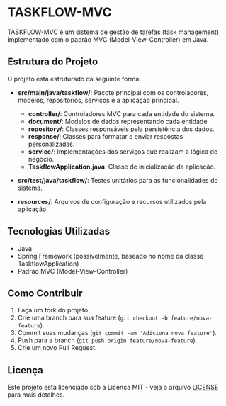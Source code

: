 # TASKFLOW-MVC

TASKFLOW-MVC é um sistema de gestão de tarefas (task management) implementado com o padrão MVC (Model-View-Controller)
em Java.

## Estrutura do Projeto

O projeto está estruturado da seguinte forma:

- **src/main/java/taskflow/**: Pacote principal com os controladores, modelos, repositórios, serviços e a aplicação
  principal.
    - **controller/**: Controladores MVC para cada entidade do sistema.
    - **document/**: Modelos de dados representando cada entidade.
    - **repository/**: Classes responsáveis pela persistência dos dados.
    - **response/**: Classes para formatar e enviar respostas personalizadas.
    - **service/**: Implementações dos serviços que realizam a lógica de negócio.
    - **TaskflowApplication.java**: Classe de inicialização da aplicação.

- **src/test/java/taskflow/**: Testes unitários para as funcionalidades do sistema.

- **resources/**: Arquivos de configuração e recursos utilizados pela aplicação.

## Tecnologias Utilizadas

- Java
- Spring Framework (possivelmente, baseado no nome da classe TaskflowApplication)
- Padrão MVC (Model-View-Controller)

## Como Contribuir

1. Faça um fork do projeto.
2. Crie uma branch para sua feature (`git checkout -b feature/nova-feature`).
3. Commit suas mudanças (`git commit -am 'Adiciona nova feature'`).
4. Push para a branch (`git push origin feature/nova-feature`).
5. Crie um novo Pull Request.

## Licença

Este projeto está licenciado sob a Licença MIT - veja o arquivo [LICENSE](./LICENSE) para mais detalhes.
